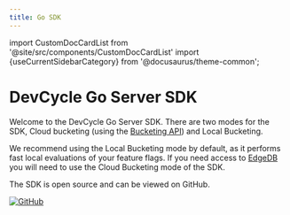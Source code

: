 ```yaml
---
title: Go SDK
---
```


import CustomDocCardList from '@site/src/components/CustomDocCardList'
import {useCurrentSidebarCategory} from '@docusaurus/theme-common';

# DevCycle Go Server SDK

Welcome to the DevCycle Go Server SDK. There are two modes for the SDK, 
Cloud bucketing (using the [Bucketing API](https://docs.devcycle.com/bucketing-api/)) and Local Bucketing. 

We recommend using the Local Bucketing mode by default, as it performs fast local evaluations of your feature flags.
If you need access to [EdgeDB](https://docs.devcycle.com/topics/advanced-targeting/edgedb) you will need to use the Cloud Bucketing mode of the SDK.

<CustomDocCardList items={useCurrentSidebarCategory().items} columnWidth={4} />

The SDK is open source and can be viewed on GitHub.

[![GitHub](https://img.shields.io/github/stars/devcyclehq/go-server-sdk.svg?style=social&label=Star&maxAge=2592000)](https://github.com/DevCycleHQ/go-server-sdk)


